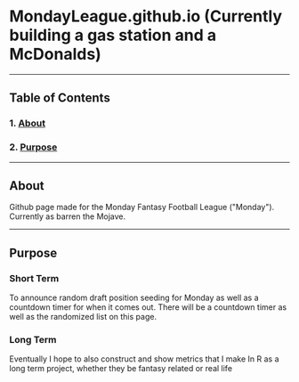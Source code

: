 # MondayLeague.github.io (Currently building a gas station and a McDonalds)
---
## Table of Contents 
### 1. [About](About)
### 2. [Purpose](Purpose)

---
## About 
Github page made for the Monday Fantasy Football League ("Monday"). Currently as barren the Mojave.

---

## Purpose
### Short Term
To announce random draft position seeding for Monday as well as a countdown timer for when it comes out. There will be a countdown timer as well as the randomized list on this page. 
### Long Term
Eventually I hope to also construct and show metrics that I make In R as a long term project, whether they be fantasy related or real life  

